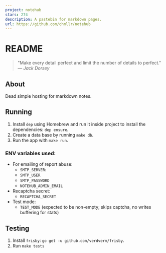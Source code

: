 ```yaml
---
project: notehub
stars: 274
description: A pastebin for markdown pages.
url: https://github.com/chmllr/notehub
---
```


# README

> "Make every detail perfect and limit the number of details to perfect."   
> — _Jack Dorsey_

## About

Dead simple hosting for markdown notes.

## Running

1. Install `dep` using Homebrew and run it inside project to install the dependencies: `dep ensure`.
2. Create a data base by running `make db`.
3. Run the app with `make run`.

### ENV variables used:

- For emailing of report abuse:
  - `SMTP_SERVER`: 
  - `SMTP_USER`
  - `SMTP_PASSWORD`
  - `NOTEHUB_ADMIN_EMAIL`
- Recaptcha secret:
  - `RECAPTCHA_SECRET`
- Test mode:
  - `TEST_MODE` (expected to be non-empty; skips captcha, no writes buffering for stats)

## Testing

1. Install `frisby`: `go get -u github.com/verdverm/frisby`.
2. Run `make tests`

